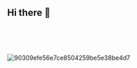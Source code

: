 ## Hi there 👋

<br><br><br>

![90309efe56e7ce8504259be5e38be4d7](https://github.com/user-attachments/assets/9b87ab38-3692-4b3a-a8e0-f188bc1dca63)

<!--
**orpa-mubikayi-nintex/orpa-mubikayi-nintex** is a ✨ _special_ ✨ repository because its `README.md` (this file) appears on your GitHub profile.

Here are some ideas to get you started:

- 🔭 I’m currently working on ...
- 🌱 I’m currently learning ...
- 👯 I’m looking to collaborate on ...
- 🤔 I’m looking for help with ...
- 💬 Ask me about ...
- 📫 How to reach me: ...
- 😄 Pronouns: ...
- ⚡ Fun fact: ...
-->
